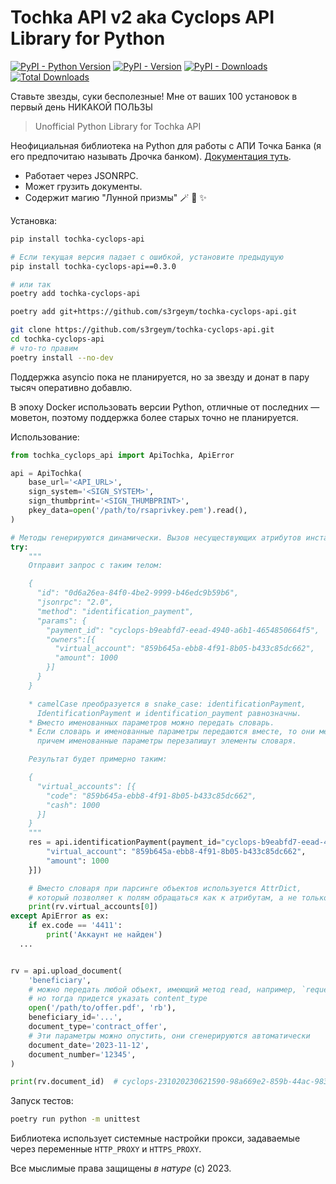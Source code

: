 # Tochka API v2 aka Cyclops API Library for Python

[![PyPI - Python Version](https://img.shields.io/pypi/pyversions/tochka-cyclops-api)]() [![PyPI - Version](https://img.shields.io/pypi/v/tochka-cyclops-api)]() [![PyPI - Downloads](https://img.shields.io/pypi/dm/tochka-cyclops-api)]() [![Total Downloads](https://static.pepy.tech/badge/tochka-cyclops-api)]()

Ставьте звезды, суки бесполезные! Мне от ваших 100 установок в первый день НИКАКОЙ ПОЛЬЗЫ

> Unofficial Python Library for Tochka API

Неофициальная библиотека на Python для работы с АПИ Точка Банка (я его предпочитаю называть Дрочка банком). [Документация туть](https://api.tochka.com/static/v1/tender-docs/cyclops/main/index.html).

* Работает через JSONRPC.
* Может грузить документы.
* Содержит магию "Лунной призмы" 🪄 💫 ✨

Установка:

```bash
pip install tochka-cyclops-api

# Если текущая версия падает с ошибкой, установите предыдущую
pip install tochka-cyclops-api==0.3.0

# или так
poetry add tochka-cyclops-api

poetry add git+https://github.com/s3rgeym/tochka-cyclops-api.git

git clone https://github.com/s3rgeym/tochka-cyclops-api.git
cd tochka-cyclops-api
# что-то правим
poetry install --no-dev
```

Поддержка asyncio пока не планируется, но за звезду и донат в пару тысяч оперативно добавлю.

В эпоху Docker использовать версии Python, отличные от последних — моветон, поэтому поддержка более старых точно не планируется.

Использование:

```python
from tochka_cyclops_api import ApiTochka, ApiError

api = ApiTochka(
    base_url='<API_URL>',
    sign_system='<SIGN_SYSTEM>',
    sign_thumbprint='<SIGN_THUMBPRINT>',
    pkey_data=open('/path/to/rsaprivkey.pem').read(),
)

# Методы генерируются динамически. Вызов несуществующих атрибутов инстанса ApiTochka преобразуется в запросы к API.
try:
    """
    Отправит запрос с таким телом:

    {
      "id": "0d6a26ea-84f0-4be2-9999-b46edc9b59b6",
      "jsonrpc": "2.0",
      "method": "identification_payment",
      "params": {
        "payment_id": "cyclops-b9eabfd7-eead-4940-a6b1-4654850664f5",
        "owners":[{
          "virtual_account": "859b645a-ebb8-4f91-8b05-b433c85dc662",
          "amount": 1000
        }]
      }
    }

    * camelCase преобразуется в snake_case: identificationPayment,
      IdentificationPayment и identification_payment равнозначны.
    * Вместо именованных параметров можно передать словарь.
    * Если словарь и именованные параметры передаются вместе, то они мержатся,
      причем именованные параметры перезапишут элементы словаря.

    Результат будет примерно таким:

    {
      "virtual_accounts": [{
        "code": "859b645a-ebb8-4f91-8b05-b433c85dc662",
        "cash": 1000
      }]
    }
    """
    res = api.identificationPayment(payment_id="cyclops-b9eabfd7-eead-4940-a6b1-4654850664f5", owners=[{
        "virtual_account": "859b645a-ebb8-4f91-8b05-b433c85dc662",
        "amount": 1000
    }])

    # Вместо словаря при парсинге объектов используется AttrDict,
    # который позволяет к полям обращаться как к атрибутам, а не только по индексу
    print(rv.virtual_accounts[0])
except ApiError as ex:
    if ex.code == '4411':
        print('Аккаунт не найден')
  ...


rv = api.upload_document(
    'beneficiary',
    # можно передать любой объект, имеющий метод read, например, `requests.get('https://target/path/to/file.pdf')`,
    # но тогда придется указать content_type
    open('/path/to/offer.pdf', 'rb'),
    beneficiary_id='...',
    document_type='contract_offer',
    # Эти параметры можно опустить, они сгенерируются автоматически
    document_date='2023-11-12',
    document_number='12345',
)

print(rv.document_id)  # cyclops-231020230621590-98a669e2-859b-44ac-9831-4a964ac7e49b
```

Запуск тестов:

```bash
poetry run python -m unittest
```

Библиотека использует системные настройки прокси, задаваемые через переменные `HTTP_PROXY` и `HTTPS_PROXY`.

Все мыслимые права защищены _в натуре_ (с) 2023.
